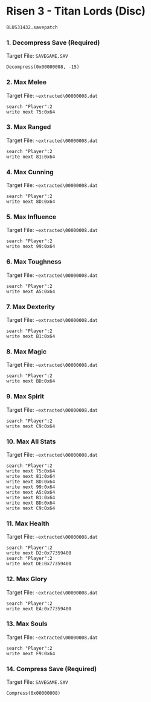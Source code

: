 #  Risen 3 - Titan Lords (Disc) 

`BLUS31432.savepatch`

### 1. Decompress Save (Required)

Target File: `SAVEGAME.SAV`

```
Decompress(0x00000008, -15)
```

### 2. Max Melee

Target File: `~extracted\00000008.dat`

```
search "Player":2
write next 75:0x64
```

### 3. Max Ranged

Target File: `~extracted\00000008.dat`

```
search "Player":2
write next 81:0x64
```

### 4. Max Cunning

Target File: `~extracted\00000008.dat`

```
search "Player":2
write next 8D:0x64
```

### 5. Max Influence

Target File: `~extracted\00000008.dat`

```
search "Player":2
write next 99:0x64
```

### 6. Max Toughness

Target File: `~extracted\00000008.dat`

```
search "Player":2
write next A5:0x64
```

### 7. Max Dexterity

Target File: `~extracted\00000008.dat`

```
search "Player":2
write next B1:0x64
```

### 8. Max Magic

Target File: `~extracted\00000008.dat`

```
search "Player":2
write next BD:0x64
```

### 9. Max Spirit

Target File: `~extracted\00000008.dat`

```
search "Player":2
write next C9:0x64
```

### 10. Max All Stats

Target File: `~extracted\00000008.dat`

```
search "Player":2
write next 75:0x64
write next 81:0x64
write next 8D:0x64
write next 99:0x64
write next A5:0x64
write next B1:0x64
write next BD:0x64
write next C9:0x64
```

### 11. Max Health

Target File: `~extracted\00000008.dat`

```
search "Player":2
write next D2:0x77359400
search "Player":2
write next DE:0x77359400
```

### 12. Max Glory

Target File: `~extracted\00000008.dat`

```
search "Player":2
write next EA:0x77359400
```

### 13. Max Souls

Target File: `~extracted\00000008.dat`

```
search "Player":2
write next F9:0x64
```

### 14. Compress Save (Required)

Target File: `SAVEGAME.SAV`

```
Compress(0x00000008)
```

